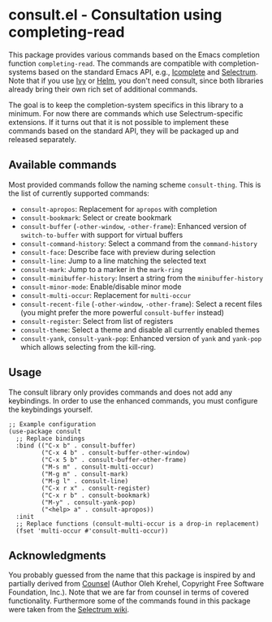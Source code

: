 # consult.el - Consultation using completing-read

This package provides various commands based on the Emacs completion function `completing-read`.
The commands are compatible with completion-systems based on the standard Emacs API,
e.g., [Icomplete](https://www.gnu.org/software/emacs/manual/html_node/emacs/Icomplete.html) and
[Selectrum](https://github.com/raxod502/selectrum).
Note that if you use [Ivy](https://github.com/abo-abo/swiper/blob/master/ivy.el)
or [Helm](https://github.com/emacs-helm/helm), you don't need consult,
since both libraries already bring their own rich set of additional commands.

The goal is to keep the completion-system specifics in this library to a minimum.
For now there are commands which use Selectrum-specific extensions. If it turns
out that it is not possible to implement these commands based on the standard API,
they will be packaged up and released separately.

## Available commands

Most provided commands follow the naming scheme `consult-thing`. This is the list of currently supported commands:

* `consult-apropos`: Replacement for `apropos` with completion
* `consult-bookmark`: Select or create bookmark
* `consult-buffer` (`-other-window`, `-other-frame`): Enhanced version of `switch-to-buffer` with support for virtual buffers
* `consult-command-history`: Select a command from the `command-history`
* `consult-face`: Describe face with preview during selection
* `consult-line`: Jump to a line matching the selected text
* `consult-mark`: Jump to a marker in the `mark-ring`
* `consult-minibuffer-history`: Insert a string from the `minibuffer-history`
* `consult-minor-mode`: Enable/disable minor mode
* `consult-multi-occur`: Replacement for `multi-occur`
* `consult-recent-file` (`-other-window`, `-other-frame`): Select a recent files (you might prefer the more powerful `consult-buffer` instead)
* `consult-register`: Select from list of registers
* `consult-theme`: Select a theme and disable all currently enabled themes
* `consult-yank`, `consult-yank-pop`: Enhanced version of `yank` and `yank-pop` which allows selecting from the kill-ring.

## Usage

The consult library only provides commands and does not add any keybindings. In order to
use the enhanced commands, you must configure the keybindings yourself.

~~~ elisp
;; Example configuration
(use-package consult
  ;; Replace bindings
  :bind (("C-x b" . consult-buffer)
         ("C-x 4 b" . consult-buffer-other-window)
         ("C-x 5 b" . consult-buffer-other-frame)
         ("M-s m" . consult-multi-occur)
         ("M-g m" . consult-mark)
         ("M-g l" . consult-line)
         ("C-x r x" . consult-register)
         ("C-x r b" . consult-bookmark)
         ("M-y" . consult-yank-pop)
         ("<help> a" . consult-apropos))
  :init
  ;; Replace functions (consult-multi-occur is a drop-in replacement)
  (fset 'multi-occur #'consult-multi-occur))
~~~

## Acknowledgments

You probably guessed from the name that this package is inspired by and partially derived from
[Counsel](https://github.com/abo-abo/swiper/blob/master/counsel.el) (Author Oleh Krehel, Copyright Free Software Foundation, Inc.).
Note that we are far from counsel in terms of covered functionality.
Furthermore some of the commands found in this package were taken from the
[Selectrum wiki](https://github.com/raxod502/selectrum/wiki/Useful-Commands).
